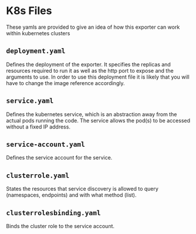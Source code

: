 # K8s Files
These yamls are provided to give an idea of how this exporter can work within kubernetes clusters
## ```deployment.yaml```
Defines the deployment of the exporter. It specifies the replicas and resources required to run it as well as the http port to expose and the arguments to use. In order to use this deployment file it is likely that you will have to change the image reference accordingly.
## ```service.yaml```
Defines the kubernetes service, which is an abstraction away from the actual pods running the code. The service allows the pod(s) to be accessed without a fixed IP address.
## ```service-account.yaml```
Defines the service account for the service.
## ```clusterrole.yaml```
States the resources that service discovery is allowed to query (namespaces, endpoints) and with what method (list).
## ```clusterrolesbinding.yaml```
Binds the cluster role to the service account.
